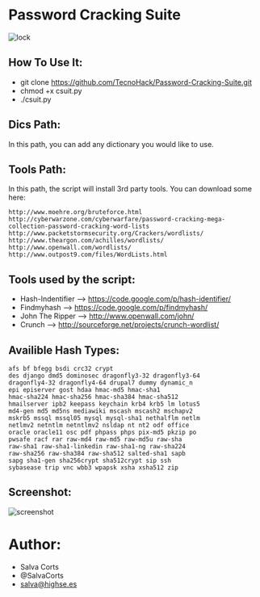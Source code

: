 # Password Cracking Suite
![lock](http://cybersecurityventures.com/2015-wp/wp-content/uploads/2013/05/lock-logo1.png)

How To Use It:
----------------

- git clone https://github.com/TecnoHack/Password-Cracking-Suite.git
- chmod +x csuit.py
- ./csuit.py

Dics Path:
---------------
In this path, you can add any dictionary you would like to use.

Tools Path:
---------------
In this path, the script will install 3rd party tools. You can download some here:

    http://www.moehre.org/bruteforce.html
    http://cyberwarzone.com/cyberwarfare/password-cracking-mega-collection-password-cracking-word-lists
    http://www.packetstormsecurity.org/Crackers/wordlists/
    http://www.theargon.com/achilles/wordlists/
    http://www.openwall.com/wordlists/
    http://www.outpost9.com/files/WordLists.html

Tools used by the script:
---------------------------
- Hash-Indentifier --> https://code.google.com/p/hash-identifier/
- Findmyhash --> https://code.google.com/p/findmyhash/
- John The Ripper --> http://www.openwall.com/john/
- Crunch --> http://sourceforge.net/projects/crunch-wordlist/

Availible Hash Types:
--------------------------
    afs bf bfegg bsdi crc32 crypt
    des django dmd5 dominosec dragonfly3-32 dragonfly3-64
    dragonfly4-32 dragonfly4-64 drupal7 dummy dynamic_n
    epi episerver gost hdaa hmac-md5 hmac-sha1
    hmac-sha224 hmac-sha256 hmac-sha384 hmac-sha512
    hmailserver ipb2 keepass keychain krb4 krb5 lm lotus5
    md4-gen md5 md5ns mediawiki mscash mscash2 mschapv2
    mskrb5 mssql mssql05 mysql mysql-sha1 nethalflm netlm
    netlmv2 netntlm netntlmv2 nsldap nt nt2 odf office
    oracle oracle11 osc pdf phpass phps pix-md5 pkzip po
    pwsafe racf rar raw-md4 raw-md5 raw-md5u raw-sha
    raw-sha1 raw-sha1-linkedin raw-sha1-ng raw-sha224
    raw-sha256 raw-sha384 raw-sha512 salted-sha1 sapb
    sapg sha1-gen sha256crypt sha512crypt sip ssh
    sybasease trip vnc wbb3 wpapsk xsha xsha512 zip
    
Screenshot:
------------
![screenshot](http://s12.postimg.org/oonjsm4q5/snapshot.png)

Author:
=======
- Salva Corts
- @SalvaCorts
- salva@highse.es
